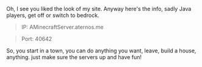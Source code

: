 
Oh, I see you liked the look of my site. Anyway here's the info, sadly Java players, get off or switch to bedrock.

> IP: AMinecraftServer.aternos.me

> Port: 40642

So, you start in a town, you can do anything you want, leave, build a house, anything. just make sure the servers up and have fun!